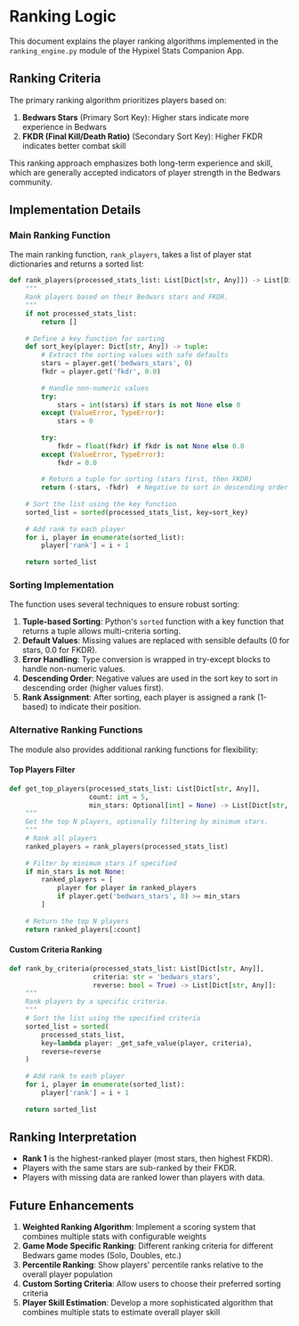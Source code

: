 # Ranking Logic

This document explains the player ranking algorithms implemented in the `ranking_engine.py` module of the Hypixel Stats Companion App.

## Ranking Criteria

The primary ranking algorithm prioritizes players based on:

1. **Bedwars Stars** (Primary Sort Key): Higher stars indicate more experience in Bedwars
2. **FKDR (Final Kill/Death Ratio)** (Secondary Sort Key): Higher FKDR indicates better combat skill

This ranking approach emphasizes both long-term experience and skill, which are generally accepted indicators of player strength in the Bedwars community.

## Implementation Details

### Main Ranking Function

The main ranking function, `rank_players`, takes a list of player stat dictionaries and returns a sorted list:

```python
def rank_players(processed_stats_list: List[Dict[str, Any]]) -> List[Dict[str, Any]]:
    """
    Rank players based on their Bedwars stars and FKDR.
    """
    if not processed_stats_list:
        return []
    
    # Define a key function for sorting
    def sort_key(player: Dict[str, Any]) -> tuple:
        # Extract the sorting values with safe defaults
        stars = player.get('bedwars_stars', 0)
        fkdr = player.get('fkdr', 0.0)
        
        # Handle non-numeric values
        try:
            stars = int(stars) if stars is not None else 0
        except (ValueError, TypeError):
            stars = 0
            
        try:
            fkdr = float(fkdr) if fkdr is not None else 0.0
        except (ValueError, TypeError):
            fkdr = 0.0
        
        # Return a tuple for sorting (stars first, then FKDR)
        return (-stars, -fkdr)  # Negative to sort in descending order
    
    # Sort the list using the key function
    sorted_list = sorted(processed_stats_list, key=sort_key)
    
    # Add rank to each player
    for i, player in enumerate(sorted_list):
        player['rank'] = i + 1
    
    return sorted_list
```

### Sorting Implementation

The function uses several techniques to ensure robust sorting:

1. **Tuple-based Sorting**: Python's `sorted` function with a key function that returns a tuple allows multi-criteria sorting.
2. **Default Values**: Missing values are replaced with sensible defaults (0 for stars, 0.0 for FKDR).
3. **Error Handling**: Type conversion is wrapped in try-except blocks to handle non-numeric values.
4. **Descending Order**: Negative values are used in the sort key to sort in descending order (higher values first).
5. **Rank Assignment**: After sorting, each player is assigned a rank (1-based) to indicate their position.

### Alternative Ranking Functions

The module also provides additional ranking functions for flexibility:

#### Top Players Filter

```python
def get_top_players(processed_stats_list: List[Dict[str, Any]], 
                    count: int = 5, 
                    min_stars: Optional[int] = None) -> List[Dict[str, Any]]:
    """
    Get the top N players, optionally filtering by minimum stars.
    """
    # Rank all players
    ranked_players = rank_players(processed_stats_list)
    
    # Filter by minimum stars if specified
    if min_stars is not None:
        ranked_players = [
            player for player in ranked_players 
            if player.get('bedwars_stars', 0) >= min_stars
        ]
    
    # Return the top N players
    return ranked_players[:count]
```

#### Custom Criteria Ranking

```python
def rank_by_criteria(processed_stats_list: List[Dict[str, Any]], 
                     criteria: str = 'bedwars_stars',
                     reverse: bool = True) -> List[Dict[str, Any]]:
    """
    Rank players by a specific criteria.
    """
    # Sort the list using the specified criteria
    sorted_list = sorted(
        processed_stats_list, 
        key=lambda player: _get_safe_value(player, criteria),
        reverse=reverse
    )
    
    # Add rank to each player
    for i, player in enumerate(sorted_list):
        player['rank'] = i + 1
    
    return sorted_list
```

## Ranking Interpretation

- **Rank 1** is the highest-ranked player (most stars, then highest FKDR).
- Players with the same stars are sub-ranked by their FKDR.
- Players with missing data are ranked lower than players with data.

## Future Enhancements

1. **Weighted Ranking Algorithm**: Implement a scoring system that combines multiple stats with configurable weights
2. **Game Mode Specific Ranking**: Different ranking criteria for different Bedwars game modes (Solo, Doubles, etc.)
3. **Percentile Ranking**: Show players' percentile ranks relative to the overall player population
4. **Custom Sorting Criteria**: Allow users to choose their preferred sorting criteria
5. **Player Skill Estimation**: Develop a more sophisticated algorithm that combines multiple stats to estimate overall player skill 